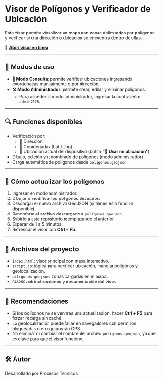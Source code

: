 
# Visor de Polígonos y Verificador de Ubicación

Este visor permite visualizar un mapa con zonas delimitadas por polígonos y verificar si una dirección o ubicación se encuentra dentro de ellas.

🔗 **[Abrir visor en línea](https://rodox2886.github.io/visor-mapa)**

---

## 🧭 Modos de uso

- 👀 **Modo Consulta**: permite verificar ubicaciones ingresando coordenadas manualmente o por dirección.
- 🛠️ **Modo Administrador**: permite crear, editar y eliminar polígonos.
  - Para acceder al modo administrador, ingresar la contraseña: `admin2025`.

---

## 🔍 Funciones disponibles

- Verificación por:
  - 📌 Dirección
  - 📍 Coordenadas (Lat / Lng)
  - 📡 Ubicación actual del dispositivo (botón **"📍 Usar mi ubicación"**)
- Dibujo, edición y renombrado de polígonos (modo administrador)
- Carga automática de polígonos desde `poligonos.geojson`

---

## 🔄 Cómo actualizar los polígonos

1. Ingresar en modo administrador.
2. Dibujar o modificar los polígonos deseados.
3. Descargar el nuevo archivo GeoJSON (si tienes esta función disponible).
4. Renombrar el archivo descargado a `poligonos.geojson`.
5. Subirlo a este repositorio reemplazando el anterior.
6. Esperar de 1 a 5 minutos.
7. Refrescar el visor con **Ctrl + F5**.

---

## 📁 Archivos del proyecto

- `index.html`: visor principal con mapa interactivo.
- `script.js`: lógica para verificar ubicación, manejar polígonos y geolocalización.
- `poligonos.geojson`: zonas cargadas en el mapa.
- `README.md`: instrucciones y documentación del visor.

---

## 🧠 Recomendaciones

- Si los polígonos no se ven tras una actualización, hacer **Ctrl + F5** para forzar recarga sin caché.
- La geolocalización puede fallar en navegadores con permisos bloqueados o en equipos sin GPS.
- No eliminar ni cambiar el nombre del archivo `poligonos.geojson`, ya que es clave para que el visor funcione.

---

## 🛠 Autor

Desarrollado por Procesos Tecnicos
